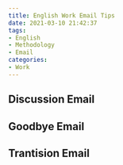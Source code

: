 ```yaml
---
title: English Work Email Tips
date: 2021-03-10 21:42:37
tags:
- English
- Methodology
- Email
categories:
- Work
---
```


## Discussion Email

## Goodbye Email

## Trantision Email

